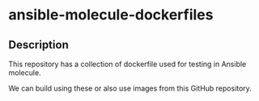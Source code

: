 # ansible-molecule-dockerfiles

## Description

This repository has a collection of dockerfile used for testing in Ansible molecule.

We can build using these or also use images from this GitHub repository.
